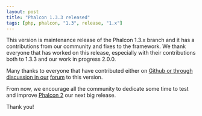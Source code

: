 ```yaml
---
layout: post
title: "Phalcon 1.3.3 released"
tags: [php, phalcon, "1.3", release, "1.x"]
---
```

This version is maintenance release of the Phalcon 1.3.x branch and it has a contributions from our community and fixes to the framework. We thank everyone that has worked on this release, especially with their contributions both to 1.3.3 and our work in progress 2.0.0.

Many thanks to everyone that have contributed either on [Github or through discussion in our](https://github.com/phalcon/cphalcon) [forum](https://forum.phalcon.io/) to this version.

<!--more-->
From now, we encourage all the community to dedicate some time to test and improve [Phalcon 2](https://blog.phalcon.io/post/phalcon-2-beta-2-available) our next big release.

Thank you!


